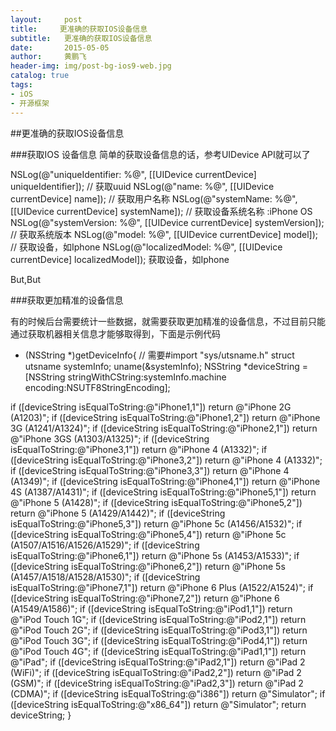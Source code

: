 ```yaml
---
layout:     post
title:     更准确的获取IOS设备信息
subtitle:   更准确的获取IOS设备信息
date:       2015-05-05
author:     黄鹏飞
header-img: img/post-bg-ios9-web.jpg
catalog: true
tags:
- iOS
- 开源框架
---
```




##更准确的获取IOS设备信息

###获取IOS 设备信息
简单的获取设备信息的话，参考UIDevice API就可以了

NSLog(@"uniqueIdentifier: %@", [[UIDevice currentDevice] uniqueIdentifier]);  // 获取uuid
NSLog(@"name: %@", [[UIDevice currentDevice] name]); // 获取用户名称
NSLog(@"systemName: %@", [[UIDevice currentDevice] systemName]); // 获取设备系统名称 :iPhone OS
NSLog(@"systemVersion: %@", [[UIDevice currentDevice] systemVersion]); // 获取系统版本
NSLog(@"model: %@", [[UIDevice currentDevice] model]); // 获取设备，如Iphone
NSLog(@"localizedModel: %@", [[UIDevice currentDevice] localizedModel]);  获取设备，如Iphone


But,But

###获取更加精准的设备信息

有的时候后台需要统计一些数据，就需要获取更加精准的设备信息，不过目前只能通过获取机器相关信息才能够取得到，下面是示例代码

+ (NSString *)getDeviceInfo{
// 需要#import "sys/utsname.h"
struct utsname systemInfo;
uname(&systemInfo);
NSString *deviceString = [NSString stringWithCString:systemInfo.machine encoding:NSUTF8StringEncoding];

if ([deviceString isEqualToString:@"iPhone1,1"]) return @"iPhone 2G (A1203)";
if ([deviceString isEqualToString:@"iPhone1,2"]) return @"iPhone 3G (A1241/A1324)";
if ([deviceString isEqualToString:@"iPhone2,1"]) return @"iPhone 3GS (A1303/A1325)";
if ([deviceString isEqualToString:@"iPhone3,1"]) return @"iPhone 4 (A1332)";
if ([deviceString isEqualToString:@"iPhone3,2"]) return @"iPhone 4 (A1332)";
if ([deviceString isEqualToString:@"iPhone3,3"]) return @"iPhone 4 (A1349)";
if ([deviceString isEqualToString:@"iPhone4,1"]) return @"iPhone 4S (A1387/A1431)";
if ([deviceString isEqualToString:@"iPhone5,1"]) return @"iPhone 5 (A1428)";
if ([deviceString isEqualToString:@"iPhone5,2"]) return @"iPhone 5 (A1429/A1442)";
if ([deviceString isEqualToString:@"iPhone5,3"]) return @"iPhone 5c (A1456/A1532)";
if ([deviceString isEqualToString:@"iPhone5,4"]) return @"iPhone 5c (A1507/A1516/A1526/A1529)";
if ([deviceString isEqualToString:@"iPhone6,1"]) return @"iPhone 5s (A1453/A1533)";
if ([deviceString isEqualToString:@"iPhone6,2"]) return @"iPhone 5s (A1457/A1518/A1528/A1530)";
if ([deviceString isEqualToString:@"iPhone7,1"]) return @"iPhone 6 Plus (A1522/A1524)";
if ([deviceString isEqualToString:@"iPhone7,2"]) return @"iPhone 6 (A1549/A1586)";
if ([deviceString isEqualToString:@"iPod1,1"])   return @"iPod Touch 1G";
if ([deviceString isEqualToString:@"iPod2,1"])   return @"iPod Touch 2G";
if ([deviceString isEqualToString:@"iPod3,1"])   return @"iPod Touch 3G";
if ([deviceString isEqualToString:@"iPod4,1"])   return @"iPod Touch 4G";
if ([deviceString isEqualToString:@"iPad1,1"])   return @"iPad";
if ([deviceString isEqualToString:@"iPad2,1"])   return @"iPad 2 (WiFi)";
if ([deviceString isEqualToString:@"iPad2,2"])   return @"iPad 2 (GSM)";
if ([deviceString isEqualToString:@"iPad2,3"])   return @"iPad 2 (CDMA)";
if ([deviceString isEqualToString:@"i386"])      return @"Simulator";
if ([deviceString isEqualToString:@"x86_64"])    return @"Simulator";
return deviceString;
}
